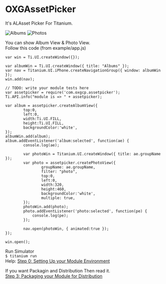 OXGAssetPicker
==============
It's ALAsset Picker For Titanium.  

![Albums](https://github.com/hiphapis/OXGAssetsPicker/blob/master/documentation/albums.png?raw=true)
![Photos](https://github.com/hiphapis/OXGAssetsPicker/blob/master/documentation/photos.png?raw=true)

You can show Album View & Photo View.  
Follow this code (from example/app.js)

	var win = Ti.UI.createWindow({});

	var albumWin = Ti.UI.createWindow({ title: "Albums" });
	var nav = Titanium.UI.iPhone.createNavigationGroup({ window: albumWin });
	win.add(nav);

	// TODO: write your module tests here
	var assetpicker = require('com.oxgcp.assetpicker');
	Ti.API.info("module is => " + assetpicker);

	var album = assetpicker.createAlbumView({
			top:0,
			left:0,
			width:Ti.UI.FILL,
			height:Ti.UI.FILL,
			backgroundColor:'white',
	});
	albumWin.add(album);
	album.addEventListener('album:selected', function(ae) {
			console.log(ae);

			var photoWin = Titanium.UI.createWindow({ title: ae.groupName });
			var photo = assetpicker.createPhotoView({
					groupName: ae.groupName,
					filter: "photo",
					top:0,
					left:0,
					width:320,
					height:460,
					backgroundColor:'white',
					multiple: true,
			});
			photoWin.add(photo);
			photo.addEventListener('photo:selected', function(pe) {
				console.log(pe);
			});
		
			nav.open(photoWin, { animated:true });
	});

	win.open();

Run Simulator  
`$ titanium run`  
Help: [Step 0: Setting Up your Module Environment](http://docs.appcelerator.com/titanium/latest/#!/guide/iOS_Module_Development_Guide-section-29004946_iOSModuleDevelopmentGuide-Step0%3ASettingUpyourModuleEnvironment)


If you want Packagin and Distribution Then read it.  
[Step 3: Packaging your Module for Distribution](http://docs.appcelerator.com/titanium/latest/#!/guide/iOS_Module_Development_Guide-section-29004946_iOSModuleDevelopmentGuide-Step3%3APackagingyourModuleforDistribution)